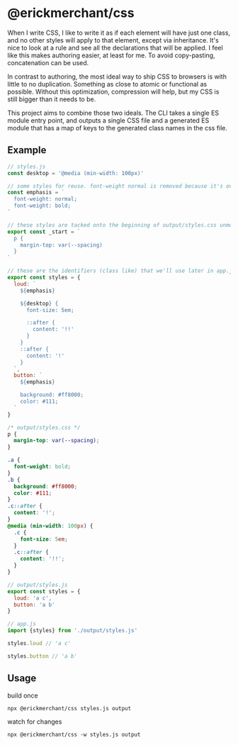 # @erickmerchant/css

When I write CSS, I like to write it as if each element will have just one class, and no other styles will apply to that element, except via inheritance. It's nice to look at a rule and see all the declarations that will be applied. I feel like this makes authoring easier, at least for me. To avoid copy-pasting, concatenation can be used.

In contrast to authoring, the most ideal way to ship CSS to browsers is with little to no duplication. Something as close to atomic or functional as possible. Without this optimization, compression will help, but my CSS is still bigger than it needs to be.

This project aims to combine those two ideals. The CLI takes a single ES module entry point, and outputs a single CSS file and a generated ES module that has a map of keys to the generated class names in the css file.

## Example

```javascript
// styles.js
const desktop = '@media (min-width: 100px)'

// some styles for reuse. font-weight normal is removed because it's overridden
const emphasis = `
  font-weight: normal;
  font-weight: bold;
`

// these styles are tacked onto the beginning of output/styles.css unmodified
export const _start = `
  p {
    margin-top: var(--spacing)
  }
`

// these are the identifiers (class like) that we'll use later in app.js
export const styles = {
  loud: `
    ${emphasis}

    ${desktop} {
      font-size: 5em;

      ::after {
        content: '!!'
      }
    }
    ::after {
      content: '!'
    }
  `,
  button: `
    ${emphasis}

    background: #ff8000;
    color: #111;
  `
}
```

```css
/* output/styles.css */
p {
  margin-top: var(--spacing);
}

.a {
  font-weight: bold;
}
.b {
  background: #ff8000;
  color: #111;
}
.c::after {
  content: '!';
}
@media (min-width: 100px) {
  .c {
    font-size: 5em;
  }
  .c::after {
    content: '!!';
  }
}
```

```javascript
// output/styles.js
export const styles = {
  loud: 'a c',
  button: 'a b'
}
```

```javascript
// app.js
import {styles} from './output/styles.js'

styles.loud // 'a c'

styles.button // 'a b'
```

## Usage

build once

```
npx @erickmerchant/css styles.js output
```

watch for changes

```
npx @erickmerchant/css -w styles.js output
```
